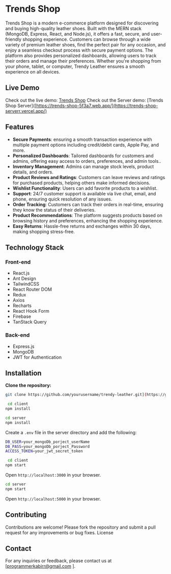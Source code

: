 # Trends Shop

Trends Shop is a modern e-commerce platform designed for discovering and buying high-quality leather shoes. Built with the MERN stack (MongoDB, Express, React, and Node.js), it offers a fast, secure, and user-friendly shopping experience. Customers can browse through a wide variety of premium leather shoes, find the perfect pair for any occasion, and enjoy a seamless checkout process with secure payment options. The platform also provides personalized dashboards, allowing users to track their orders and manage their preferences. Whether you're shopping from your phone, tablet, or computer, Trendy Leather ensures a smooth experience on all devices.

## Live Demo

Check out the live demo: [Trends Shop](https://trends-shop-5f3a7.web.app/)
Check out the Server demo: [Trends Shop Server]([https://trends-shop-5f3a7.web.app/](https://trends-shop-serverr.vercel.app/)

## Features

- **Secure Payments**: ensuring a smooth transaction experience with multiple payment options including credit/debit cards, Apple Pay, and more.
- **Personalized Dashboards**: Tailored dashboards for customers and admins, offering easy access to orders, preferences, and admin tools..
- **Inventory Management**: Admins can manage stock levels, product details, and orders.
- **Product Reviews and Ratings**: Customers can leave reviews and ratings for purchased products, helping others make informed decisions.
- **Wishlist Functionality**: Users can add favorite products to a wishlist.
- **Support**: 24/7 customer support is available via live chat, email, and phone, ensuring quick resolution of any issues.
- **Order Tracking**: Customers can track their orders in real-time, ensuring they know the status of their deliveries.
- **Product Recommendations**: The platform suggests products based on browsing history and preferences, enhancing the shopping experience.
- **Easy Returns**: Hassle-free returns and exchanges within 30 days, making shopping stress-free.
## Technology Stack

### Front-end

- React.js
- Ant Design
- TailwindCSS
- React Router DOM
- Redux
- Axios
- Recharts
- React Hook Form
- Firebase
- TanStack Query
  

### Back-end

- Express.js
- MongoDB 
- JWT for Authentication

## Installation


**Clone the repository:**
   ```sh
   git clone https://github.com/yourusername/trendy-leather.git](https://github.com/programmer-kabir/Trends-Shop
   ```

```bash
 cd client
npm install
```

   ```bash
 cd server
npm install
```

Create a ``.env`` file in the server directory and add the following:


```bash
DB_USER=your_mongoDb_porject_userName
DB_PASS=your_mongoDb_porject_Password
ACCESS_TOKEN=your_jwt_secret_token
```
```bash
 cd client
npm start
```
Open ```http://localhost:3000``` in your browser.

   ```bash
cd server
npm start
```
Open ```http://localhost:5000``` in your browser.





## Contributing

Contributions are welcome! Please fork the repository and submit a pull request for any improvements or bug fixes.
License



## Contact

For any inquiries or feedback, please contact us at [programmerkabirr@gmail.com ].
